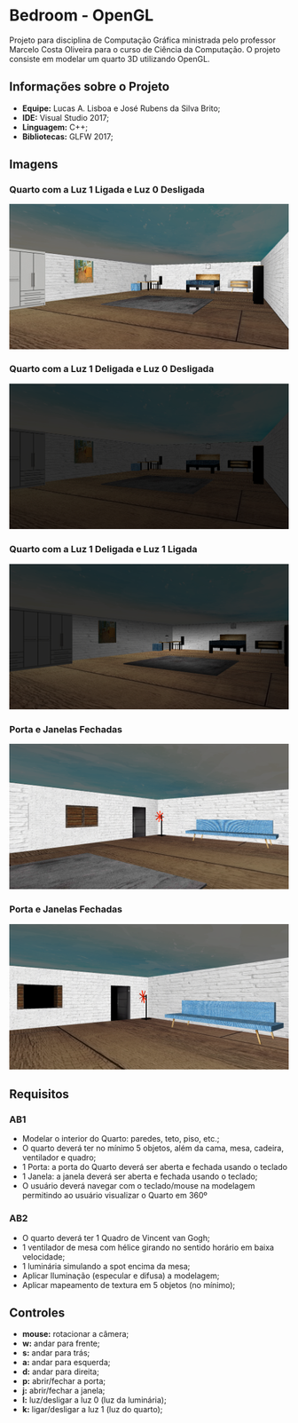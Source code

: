 # Bedroom - OpenGL

Projeto para disciplina de Computação Gráfica ministrada pelo professor Marcelo Costa Oliveira para o curso de Ciência da Computação. O projeto consiste em modelar um quarto 3D utilizando OpenGL.

## Informações sobre o Projeto

* **Equipe:** Lucas A. Lisboa e José Rubens da Silva Brito;
* **IDE:** Visual Studio 2017;
* **Linguagem:** C++;
* **Bibliotecas:** GLFW 2017;

## Imagens
### Quarto com a Luz 1 Ligada e Luz 0 Desligada
![Bedroom/Prints/Print_1.png](https://github.com/RubensBritto/Bedroom/blob/main/Prints/Print_1.png)

### Quarto com a Luz 1 Deligada e Luz 0 Desligada
![Bedroom/Prints/Print_2.png](https://github.com/RubensBritto/Bedroom/blob/main/Prints/Print_2.png)

### Quarto com a Luz 1 Deligada e Luz 1 Ligada
![Bedroom/Prints/Print_3.png](https://github.com/RubensBritto/Bedroom/blob/main/Prints/Print_3.png)

### Porta e Janelas Fechadas
![Bedroom/Prints/Print_4.png](https://github.com/RubensBritto/Bedroom/blob/main/Prints/Print_4.png)

### Porta e Janelas Fechadas
![Bedroom/Prints/Print_5.png](https://github.com/RubensBritto/Bedroom/blob/main/Prints/Print_5.png)

## Requisitos

### AB1

* Modelar o interior do Quarto: paredes, teto, piso, etc.; 
* O quarto deverá ter no mínimo 5 objetos, além da cama, mesa, cadeira, ventilador e quadro; 
* 1 Porta: a porta do Quarto deverá ser aberta e fechada usando o teclado
* 1 Janela: a janela deverá ser aberta e fechada usando o teclado;
* O usuário deverá navegar com o teclado/mouse na modelagem permitindo ao usuário visualizar o Quarto em 360º 

### AB2

* O quarto deverá ter 1 Quadro de Vincent van Gogh; 
* 1 ventilador de mesa com hélice girando no sentido horário em baixa velocidade; 
* 1 luminária simulando a spot encima da mesa; 
* Aplicar Iluminação (especular e difusa) a modelagem;
* Aplicar mapeamento de textura em 5 objetos (no mínimo);

## Controles

* **mouse:** rotacionar a câmera; 
* **w:** andar para frente;
* **s:** andar para trás;
* **a:** andar para esquerda;
* **d:** andar para direita;
* **p:** abrir/fechar a porta;
* **j:** abrir/fechar a janela;
* **l:** luz/desligar a luz 0 (luz da luminária);
* **k:** ligar/desligar a luz 1 (luz do quarto);
